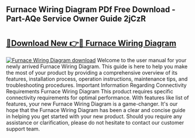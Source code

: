 ## Furnace Wiring Diagram PDf Free Download - Part-AQe Service Owner Guide 2jCzR

# <h2><a href="http://dfui7k.blite.top/?on=Furnace+Wiring+Diagram">🔗Download New 👉🔴 Furnace Wiring Diagram</a></h2>

[![Furnace Wiring Diagram download](https://i.imgur.com/lujVjoI.png)](http://dfui7k.blite.top/?on=Furnace+Wiring+Diagram)
Welcome to the user manual for your newly arrived Furnace Wiring Diagram. This guide is here to help you make the most of your product by providing a comprehensive overview of its features, installation process, operation instructions, maintenance tips, and troubleshooting procedures. Important Information Regarding Connectivity Requirements Furnace Wiring Diagram This product requires specific connectivity requirements for optimal performance. With features like list of features, your new Furnace Wiring Diagram is a game-changer. It's our hope that the Furnace Wiring Diagram has been a clear and concise guide in helping you get started with your new product. Should you require any assistance or clarification, please do not hesitate to contact our customer support team.
